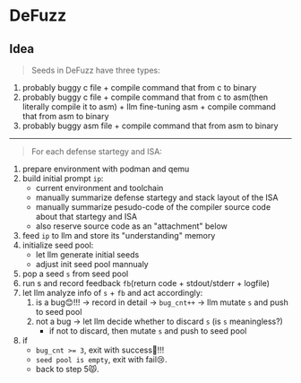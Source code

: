 # DeFuzz

## Idea

> Seeds in DeFuzz have three types:

1. probably buggy c file + compile command that from c to binary
2. probably buggy c file + compile command that from c to asm(then literally compile it to asm) + llm fine-tuning asm + compile command that from asm to binary
3. probably buggy asm file + compile command that from asm to binary

---

> For each defense startegy and ISA:

1. prepare environment with podman and qemu
2. build initial prompt `ip`:
    - current environment and toolchain
    - manually summarize defense startegy and stack layout of the ISA
    - manually summarize pesudo-code of the compiler source code about that startegy and ISA
    - also reserve source code as an "attachment" below
3. feed `ip` to llm and store its "understanding" memory
4. initialize seed pool:
    - let llm generate initial seeds
    - adjust init seed pool mannualy
5. pop a seed `s` from seed pool
6. run s and record feedback `fb`(return code + stdout/stderr + logfile)
7. let llm analyze info of `s` + `fb` and act accordingly:
    <!-- TODO: May change to Multi-armed bandit later -->
    1. is a bug😊!!! -> record in detail -> `bug_cnt++` -> llm mutate `s` and push to seed pool
    2. not a bug -> let llm decide whether to discard `s` (is `s` meaningless?)
        - if not to discard, then mutate `s` and push to seed pool
8. if
    - `bug_cnt >= 3`, exit with success🤗!!!
    - `seed pool is empty`, exit with fail😢.
    - back to step 5😾.
